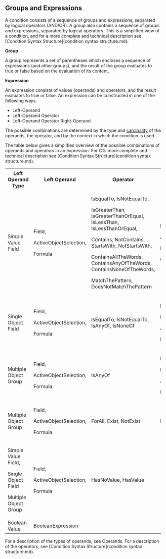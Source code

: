 ## Groups and Expressions

A condition consists of a sequence of groups and expressions, separated by logical operators (AND/OR). A group also contains a sequence of groups and expressions, separated by logical operators. This is a simplified view of a condition, and for a more complete and technical description see [Condition Syntax Structure](condition syntax structure.md).

**Group**

A group represents a set of parentheses which encloses a sequence of expressions (and other groups), and the result of the group evaluates to true or false based on the evaluation of its content.

**Expression**

An expression consists of values (operands) and operators, and the result evaluates to true or false. An expression can be constructed in one of the following ways.

*   Left-Operand
*   Left-Operand Operator
*   Left-Operand Operator Right-Operand

The possible combinations are determined by the type and [cardinality](../../glossary.md) of the operands, the operator, and by the context in which the condition is used.

The table below gives a simplified overview of the possible combinations of operands and operators in an expression. For C% more complete and technical description see [Condition Syntax Structure](condition syntax structure.md).

<table style="WIDTH: 100%">

<tbody>

<tr>

<th>Left Operand Type</th>

<th>Left Operand</th>

<th>Operator</th>

<th>Right Operand</th>

<th>Right Operand Type</th>

</tr>

<tr>

<td>Simple Value Field</td>

<td>

Field,

ActiveObjectSelection,

Formula

</td>

<td>

IsEqualTo, IsNotEqualTo,

IsGreaterThan, IsGreaterThanOrEqual, IsLessThan, IsLessThanOrEqual,

Contains, NotContains, StartsWith, NotStartsWith,

ContainsAllTheWords, ContainsAnyOfTheWords, ContainsNoneOfTheWords,

MatchThePattern, DoesNotMatchThePattern

</td>

<td>

Field,

ActiveObjectSelection,

Formula,

Constant

</td>

<td>

Simple Value Field,

Value

</td>

</tr>

<tr>

<td>Single Object Field</td>

<td>

Field,

ActiveObjectSelection,

Formula

</td>

<td>IsEqualTo, IsNotEqualTo, IsAnyOf, IsNoneOf</td>

<td>

Field,

Lookup,

ActiveObjectSelection,

Formula

</td>

<td>

Single Object Field,

Multiple Object Group

</td>

</tr>

<tr>

<td>Multiple Object Group</td>

<td>

Field,

ActiveObjectSelection,

Formula

</td>

<td>IsAnyOf</td>

<td>

Field,

Lookup,

ActiveObjectSelection,

Formula

</td>

<td>Multiple Object Group</td>

</tr>

<tr>

<td>Multiple Object Group</td>

<td>

Field,

ActiveObjectSelection,

Formula

</td>

<td>ForAll, Exist, NotExist</td>

<td>Expression</td>

<td>Expression</td>

</tr>

<tr>

<td>

Simple Value Field,

Single Object Field

Multiple Object Group

</td>

<td>

Field,

ActiveObjectSelection,

Formula

</td>

<td>HasNoValue, HasValue</td>

<td></td>

<td></td>

</tr>

<tr>

<td>Boolean Value</td>

<td>BooleanExpression</td>

<td></td>

<td></td>

<td></td>

</tr>

</tbody>

</table>

For a description of the types of operands, see Operands. For a description of the operators, see [Condition Syntax Structure](condition syntax structure.md).